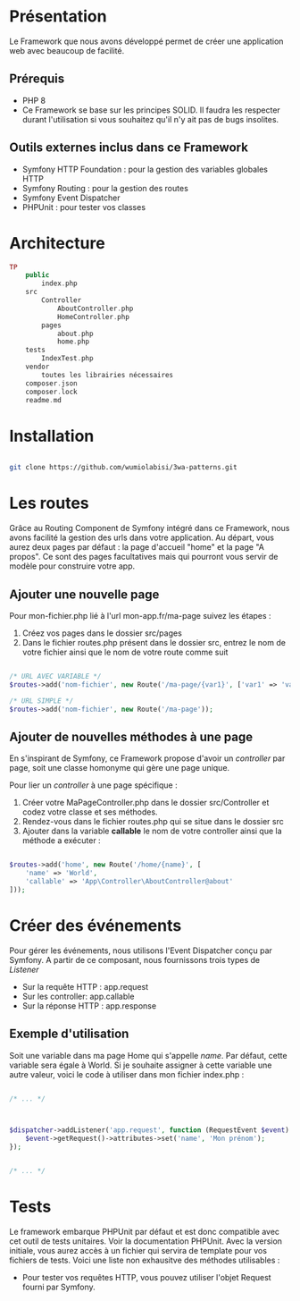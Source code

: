 # Présentation
Le Framework que nous avons développé permet de créer une application web avec beaucoup de facilité.

## Prérequis
- PHP 8
- Ce Framework se base sur les principes SOLID. Il faudra les respecter durant l'utilisation si vous souhaitez qu'il n'y ait pas de bugs insolites.

## Outils externes inclus dans ce Framework
- Symfony HTTP Foundation : pour la gestion des variables globales HTTP
- Symfony Routing : pour la gestion des routes
- Symfony Event Dispatcher
- PHPUnit : pour tester vos classes

# Architecture
```php
TP
    public
        index.php
    src
        Controller
            AboutController.php
            HomeController.php
        pages
            about.php
            home.php
    tests
        IndexTest.php
    vendor
        toutes les librairies nécessaires
    composer.json
    composer.lock
    readme.md
```
# Installation

```bash

git clone https://github.com/wumiolabisi/3wa-patterns.git

```


# Les routes
Grâce au Routing Component de Symfony intégré dans ce Framework, nous avons facilité la gestion des urls dans votre application. Au départ, vous aurez deux pages par défaut : la page d'accueil "home" et la page "A propos". Ce sont des pages facultatives mais qui pourront vous servir de modèle pour construire votre app.

## Ajouter une nouvelle page
Pour mon-fichier.php lié à l'url mon-app.fr/ma-page suivez les étapes : 
1. Créez vos pages dans le dossier src/pages
2. Dans le fichier routes.php présent dans le dossier src, entrez le nom de votre fichier ainsi que le nom de votre route comme suit 

```php

/* URL AVEC VARIABLE */
$routes->add('nom-fichier', new Route('/ma-page/{var1}', ['var1' => 'valeur par défaut']));

/* URL SIMPLE */
$routes->add('nom-fichier', new Route('/ma-page'));


```

## Ajouter de nouvelles méthodes à une page 
En s'inspirant de Symfony, ce Framework propose d'avoir un *controller* par page, soit une classe homonyme qui gère une page unique.

Pour lier un *controller* à une page spécifique :
1. Créer votre MaPageController.php dans le dossier src/Controller et codez votre classe et ses méthodes.
2. Rendez-vous dans le fichier routes.php qui se situe dans le dossier src
3. Ajouter dans la variable **callable** le nom de votre controller ainsi que la méthode a exécuter :

```php

$routes->add('home', new Route('/home/{name}', [
    'name' => 'World',
    'callable' => 'App\Controller\AboutController@about'
]));

```
# Créer des événements
Pour gérer les événements, nous utilisons l'Event Dispatcher conçu par Symfony. A partir de ce composant, nous fournissons trois types de *Listener*
- Sur la requête HTTP : app.request
- Sur les controller: app.callable
- Sur la réponse HTTP : app.response

## Exemple d'utilisation
Soit une variable dans ma page Home qui s'appelle *name*. Par défaut, cette variable sera égale à World. Si je souhaite assigner à cette variable une autre valeur, voici le code à utiliser dans mon fichier index.php :
```php

/* ... */



$dispatcher->addListener('app.request', function (RequestEvent $event) {
    $event->getRequest()->attributes->set('name', 'Mon prénom');
});


/* ... */

```

# Tests
Le framework embarque PHPUnit par défaut et est donc compatible avec cet outil de tests unitaires. Voir la documentation PHPUnit. Avec la version initiale, vous aurez accès à un fichier qui servira de template pour vos fichiers de tests. Voici une liste non exhausitve des méthodes utilisables :
- Pour tester vos requêtes HTTP, vous pouvez utiliser l'objet Request fourni par Symfony. 